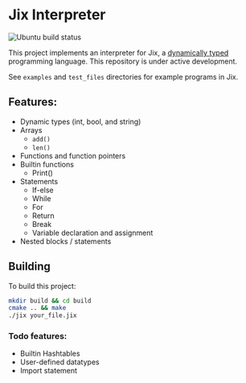 # Jix Interpreter
![Ubuntu build status](https://github.com/harsath/Jix-Interpreter/actions/workflows/jix_tests_ubuntu.yml/badge.svg)

This project implements an interpreter for Jix, a [dynamically typed](https://en.wikipedia.org/wiki/Dynamic_programming_language) programming language. This repository is under active development.

See `examples` and `test_files` directories for example programs in Jix.

## Features: 
- Dynamic types (int, bool, and string)
- Arrays
    - `add()`
    - `len()`
- Functions and function pointers
- Builtin functions
    - Print()
- Statements
    - If-else
    - While
    - For
    - Return
    - Break
    - Variable declaration and assignment
- Nested blocks / statements

## Building
To build this project:
```bash
mkdir build && cd build
cmake .. && make
./jix your_file.jix
```

### Todo features:
- Builtin Hashtables
- User-defined datatypes
- Import statement
